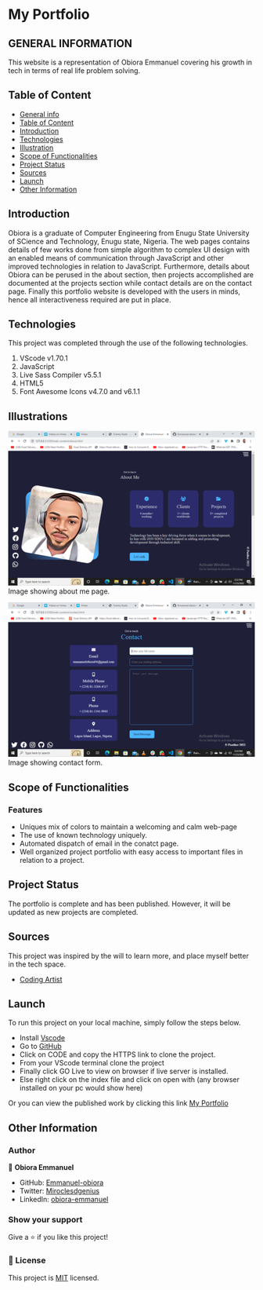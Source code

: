 # My Portfolio

## GENERAL INFORMATION

This website is a representation of Obiora Emmanuel covering his growth in tech in terms of real life problem solving.

## Table of Content

* [General info](#general-information)
* [Table of Content](#table-of-content)
* [Introduction](#introduction)
* [Technologies](#technologies)
* [Illustration](#illustrations)
* [Scope of Functionalities](#scope-of-functionalities)
* [Project Status](#project-status)
* [Sources](#sources)
* [Launch](#launch)
* [Other Information](#other-information)

## Introduction

Obiora is a graduate of Computer Engineering from Enugu State University of SCience and Technology, Enugu state, Nigeria. The web pages contains details of few works done from simple algorithm to complex UI design with an enabled means of communication through JavaScript and other improved technologies in relation to JavaScript. Furthermore, details about Obiora can be perused in the about section, then projects accomplished are documented at the projects section while contact details are on the contact page. Finally this portfolio website is developed with the users in minds, hence all interactiveness required are put in place.  

## Technologies

This project was completed through the use of the following technologies.

1. VScode v1.70.1
2. JavaScript
3. Live Sass Compiler v5.5.1
4. HTML5
5. Font Awesome Icons v4.7.0 and v6.1.1

## Illustrations

![About](./web-content/assets/about-me.png)
Image showing about me page.

![Contact](./web-content/assets/contact.png)
Image showing contact form.

## Scope of Functionalities

### Features

* Uniques mix of colors to maintain a welcoming and calm web-page
* The use of known technology uniquely.
* Automated dispatch of email in the conatct page.
* Well organized project portfolio with easy access to important files in relation to a project.

## Project Status

The portfolio is complete and has been published. However, it will be updated as new projects are completed.

## Sources

This project was inspired by the will to learn more, and place myself better in the tech space.

* [Coding Artist](https://stackoverflow.com)

## Launch

To run this project on your local machine, simply follow the steps below.

* Install [Vscode](https://code.visualstudio.com/)
* Go to [GitHub](https://github.com/Emmanuel-obiora/Yummy-foods)
* Click on CODE and copy the HTTPS link to clone the project.
* From your VScode terminal clone the project
* Finally click GO Live to view on browser if live server is installed.
* Else right click on the index file and click on open with (any browser installed on your pc would show here)

Or you can view the published work by clicking this link [My Portfolio](https://emmanuel-obiora.github.io/portfolio-about-me-/web-content/)

## Other Information

### Author

👤 **Obiora Emmanuel**

* GitHub: [Emmanuel-obiora](https://github.com/Emmanuel-obiora)
* Twitter: [Miroclesdgenius](https://twitter.com/Miroclesdgenius)
* LinkedIn: [obiora-emmanuel](https://www.linkedin.com/in/obiora-emmanuel-b4935616a/)

### Show your support

Give a ⭐️ if you like this project!

### 📝 License

This project is [MIT](https://docs.github.com/en/github/creating-cloning-and-archiving-repositories/licensing-a-repository) licensed.
